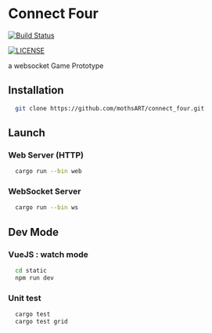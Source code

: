 # Connect Four

[![Build Status](https://travis-ci.org/mothsART/connectfour.png?branch=master)](https://travis-ci.org/mothsART/connectfour)

[![LICENSE](https://img.shields.io/badge/license-BSD-blue.svg)](LICENSE)

a websocket Game Prototype

## Installation

```bash
  git clone https://github.com/mothsART/connect_four.git
```

## Launch

### Web Server (HTTP)

```bash
  cargo run --bin web
```

### WebSocket Server

```bash
  cargo run --bin ws
```

## Dev Mode

### VueJS : watch mode

```bash
  cd static
  npm run dev
```

### Unit test

```bash
  cargo test
  cargo test grid
```
